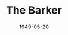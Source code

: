 ---
title: The Barker
date: 1949-05-20
closing_date: 1949-05-27
layout: productions
playbill:
Theatre: Theatre Jacksonville
Venue: Little Theatre
cast:
- Chris Miller: Charles Pait
- His Girl: Dinny Irvine
- Hap: E.L. Patton, Jr.
- Doc Rice: Don Heebner
- Young Man: Donald Stauss
- Lou: Grace E. Miles
- Nifty Miller: James W. Reed
- Maw Benson: Jean Heebner
- Carrie: Mary Thornton
- Cleo: Polly Clendenning
- Colonel Gowdy: Roy Meischner
- Sailor West: C. Eugene Sayre
- A Hick: C.A. Gillis, Jr.
- T-Bone: E.J. Walston
- Dancer:
  - Margie Atlas
  - Mary Lee Lindenthaler
  - Sue Miller
- Townspeople:
  - Barbara Bassett
  - Donald Wright
  - Edward Keisling
  - Eula Mae Snow
  - Lois LeBrun
  - Lucile Logan
  - Margaret Lafferty
  - Natalie Clarke
crew:
- Director: Paul E. Geisenhof
- Stage Manager: Nina Branch
- Assistant Stage Manager:
  - Eula Mae Snow
  - Lucile Logan
- Set Design: Duke LeBrun
- Lighting controls: Natalie Clarke
- Construction and Staging:
  - A.P. Simpson
  - Donald Wright
  - Edward Keisling
  - Karen O'Shaughnessy
  - Vonnie Patton
- Make-up assistant:
  - Alice Ahern
  - Barbara Bassett
  - Betty Jane Mizelle
  - Elmo Lehman
  - Louise Elkins
  - Mickey Meischner
  - Mrs. Budd Porter
- Costume Assistant:
  - June Stoy
  - Karen O'Shaughnessy
  - Laurel Barton
  - Mrs. Lewis Marks
- Property Assistant:
  - Margaret Lafferty
  - Margie Atlas
- Show-front Poster Design: Jay Harder
- Theatre Posters: Martha Lockard
understudies:
orchestra:
- Steel Guitar:
  - Barbara Johnson
  - Mrs. Lucille Hodgson
- String Bass: Beverly Hunt
- Spanish Guitar: Bill Fields
- Accordian: Jack Long
external_links:
---